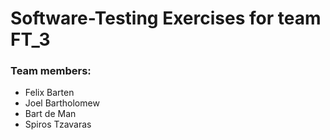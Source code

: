 # Software-Testing Exercises for team FT_3

### Team members:
* Felix Barten
* Joel Bartholomew
* Bart de Man
* Spiros Tzavaras

